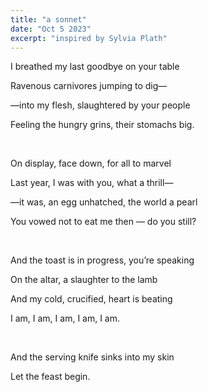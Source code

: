 ```yaml
---
title: "a sonnet"
date: "Oct 5 2023"
excerpt: "inspired by Sylvia Plath"
---
```

I breathed my last goodbye on your table

Ravenous carnivores jumping to dig—

—into my flesh, slaughtered by your people

Feeling the hungry grins, their stomachs big.

<br/>

On display, face down, for all to marvel

Last year, I was with you, what a thrill—

—it was, an egg unhatched, the world a pearl

You vowed not to eat me then — do you still?

<br/>

And the toast is in progress, you’re speaking

On the altar, a slaughter to the lamb

And my cold, crucified, heart is beating

I am, I am, I am, I am, I am.

<br/>

And the serving knife sinks into my skin

Let the feast begin.
